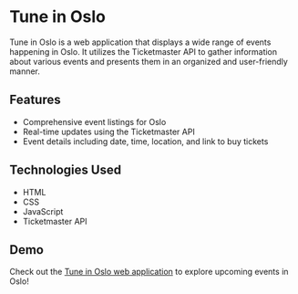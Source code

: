 # Tune in Oslo

Tune in Oslo is a web application that displays a wide range of events happening in Oslo. It utilizes the Ticketmaster API to gather information about various events and presents them in an organized and user-friendly manner.

## Features

- Comprehensive event listings for Oslo
- Real-time updates using the Ticketmaster API
- Event details including date, time, location, and link to buy tickets

## Technologies Used

- HTML
- CSS
- JavaScript
- Ticketmaster API

## Demo

Check out the [Tune in Oslo web application](https://guileless-mousse-4aa15c.netlify.app/events/index.html) to explore upcoming events in Oslo!
